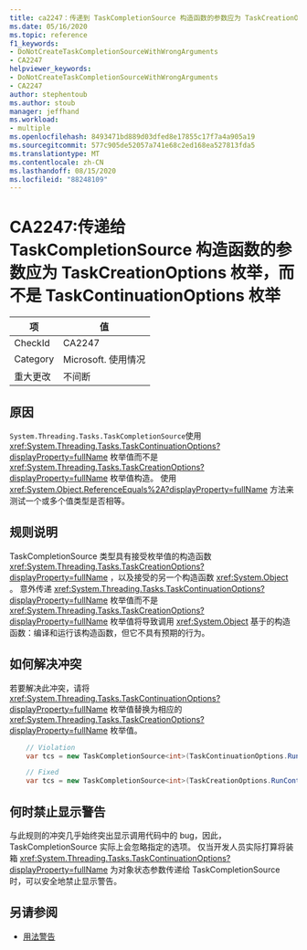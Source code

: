 ```yaml
---
title: ca2247：传递到 TaskCompletionSource 构造函数的参数应为 TaskCreationOptions 枚举，而不是 System.threading.tasks.taskcontinuationoptions 枚举
ms.date: 05/16/2020
ms.topic: reference
f1_keywords:
- DoNotCreateTaskCompletionSourceWithWrongArguments
- CA2247
helpviewer_keywords:
- DoNotCreateTaskCompletionSourceWithWrongArguments
- CA2247
author: stephentoub
ms.author: stoub
manager: jeffhand
ms.workload:
- multiple
ms.openlocfilehash: 8493471bd889d03dfed8e17855c17f7a4a905a19
ms.sourcegitcommit: 577c905de52057a741e68c2ed168ea527813fda5
ms.translationtype: MT
ms.contentlocale: zh-CN
ms.lasthandoff: 08/15/2020
ms.locfileid: "88248109"
---
```

# <a name="ca2247-argument-passed-to-taskcompletionsource-constructor-should-be-taskcreationoptions-enum-instead-of-taskcontinuationoptions-enum"></a>CA2247:传递给 TaskCompletionSource 构造函数的参数应为 TaskCreationOptions 枚举，而不是 TaskContinuationOptions 枚举

|项|值|
|-|-|
|CheckId|CA2247|
|Category|Microsoft. 使用情况|
|重大更改|不间断|

## <a name="cause"></a>原因

`System.Threading.Tasks.TaskCompletionSource`使用 <xref:System.Threading.Tasks.TaskContinuationOptions?displayProperty=fullName> 枚举值而不是 <xref:System.Threading.Tasks.TaskCreationOptions?displayProperty=fullName> 枚举值构造。
使用 <xref:System.Object.ReferenceEquals%2A?displayProperty=fullName> 方法来测试一个或多个值类型是否相等。

## <a name="rule-description"></a>规则说明

TaskCompletionSource 类型具有接受枚举值的构造函数 <xref:System.Threading.Tasks.TaskCreationOptions?displayProperty=fullName> ，以及接受的另一个构造函数 <xref:System.Object> 。  意外传递 <xref:System.Threading.Tasks.TaskContinuationOptions?displayProperty=fullName> 枚举值而不是 <xref:System.Threading.Tasks.TaskCreationOptions?displayProperty=fullName> 枚举值将导致调用 <xref:System.Object> 基于的构造函数：编译和运行该构造函数，但它不具有预期的行为。

## <a name="how-to-fix-violations"></a>如何解决冲突

若要解决此冲突，请将 <xref:System.Threading.Tasks.TaskContinuationOptions?displayProperty=fullName> 枚举值替换为相应的 <xref:System.Threading.Tasks.TaskCreationOptions?displayProperty=fullName> 枚举值。

```csharp
    // Violation
    var tcs = new TaskCompletionSource<int>(TaskContinuationOptions.RunContinuationsAsynchronously);

    // Fixed
    var tcs = new TaskCompletionSource<int>(TaskCreationOptions.RunContinuationsAsynchronously);
```

## <a name="when-to-suppress-warnings"></a>何时禁止显示警告

与此规则的冲突几乎始终突出显示调用代码中的 bug，因此，TaskCompletionSource 实际上会忽略指定的选项。  仅当开发人员实际打算将装箱 <xref:System.Threading.Tasks.TaskContinuationOptions?displayProperty=fullName> 为对象状态参数传递给 TaskCompletionSource 时，可以安全地禁止显示警告。

## <a name="see-also"></a>另请参阅

- [用法警告](../code-quality/usage-warnings.md)
